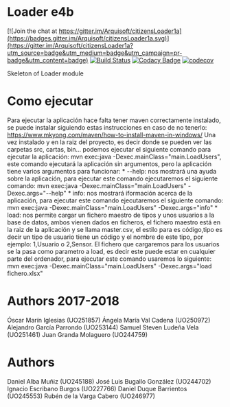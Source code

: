 # Loader e4b

[![Join the chat at https://gitter.im/Arquisoft/citizensLoader1a](https://badges.gitter.im/Arquisoft/citizensLoader1a.svg)](https://gitter.im/Arquisoft/citizensLoader1a?utm_source=badge&utm_medium=badge&utm_campaign=pr-badge&utm_content=badge)
[![Build Status](https://travis-ci.org/Arquisoft/citizensLoader1a.svg?branch=master)](https://travis-ci.org/Arquisoft/citizensLoader1a)
[![Codacy Badge](https://api.codacy.com/project/badge/Grade/e680327c40a44a6b8378a8171066e341)](https://www.codacy.com/app/jelabra/citizensLoader1a?utm_source=github.com&utm_medium=referral&utm_content=Arquisoft/citizensLoader1a&utm_campaign=badger)
[![codecov](https://codecov.io/gh/Arquisoft/citizensLoader1a/branch/master/graph/badge.svg)](https://codecov.io/gh/Arquisoft/citizensLoader1a)

Skeleton of Loader module

# Como ejecutar
Para ejecutar la aplicación hace falta tener maven correctamente instalado, se puede instalar siguiendo estas instrucciones en caso de no tenerlo: https://www.mkyong.com/maven/how-to-install-maven-in-windows/
Una vez instalado y en la raiz del proyecto, es decir donde se pueden ver las carpetas src, cartas, bin... podemos ejecutar el siguiente comando para ejecutar la aplicación: mvn exec:java -Dexec.mainClass="main.LoadUsers", este comando ejecutará la aplicación sin argumentos, pero la aplicación tiene varios argumentos para funcionar:
	* --help: nos mostrará una ayuda sobre la aplicación, para ejecutar este comando ejecutaremos el siguiente comando:
		mvn exec:java -Dexec.mainClass="main.LoadUsers" -Dexec.args="--help"
	* info: nos mostrará iformación acerca de la aplicación, para ejecutar este comando ejecutaremos el siguiente comando:
		mvn exec:java -Dexec.mainClass="main.LoadUsers" -Dexec.args="info"
	* load: nos permite cargar un fichero maestro de tipos y unos usuarios a la base de datos, ambos vienen dados en ficheros, el fichero maestro 			está en la raiz de la aplicación y se llama master.csv, el estilo para es código,tipo es decir un tipo de usuario tiene un código y 			el nombre de este tipo, por ejemplo: 1,Usuario o 2,Sensor.
			El fichero que cargaremos para los usuarios se la pasa como parametro a load, es decir este puede estar en cualquier parte del 			ordenador, para ejecutar este comando usaremos lo siguiente:
			mvn exec:java -Dexec.mainClass="main.LoadUsers" -Dexec.args="load fichero.xlsx"

# Authors 2017-2018  
Óscar Marín Iglesias (UO251857)
Ángela María Val Cadena (UO250972)
Alejandro García Parrondo (UO253144)
Samuel Steven Ludeña Vela (UO251461)
Juan Granda Molaguero (UO244759)

# Authors

Daniel Alba Muñiz (UO245188)
José Luis Bugallo González (UO244702)
Ignacio Escribano Burgos (UO227766)
Daniel Duque Barrientos (UO245553)
Rubén de la Varga Cabero (UO246977)
